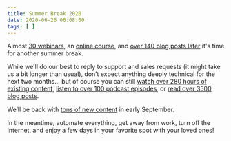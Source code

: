 ```yaml
---
title: Summer Break 2020
date: 2020-06-26 06:08:00
tags: [ ]
---
```

Almost [30 webinars](https://www.ipspace.net/Webinars/#Recent_webinars), an [online course](https://www.ipspace.net/PubCloud/), and [over 140 blog posts later](/2020/) it's time for another summer break. 

While we'll do our best to reply to support and sales requests (it might take us a bit longer than usual), don’t expect anything deeply technical for the next two months... but of course you can still [watch over 280 hours of existing content](https://www.ipspace.net/Subscription/Individual), [listen to over 100 podcast episodes](https://www.ipspace.net/Podcast/Software_Gone_Wild/), or [read over 3500 blog posts](/).

We’ll be back with [tons of new content](https://www.ipspace.net/Webinars/Sessions) in early September.

In the meantime, automate everything, get away from work, turn off the Internet, and enjoy a few days in your favorite spot with your loved ones!
